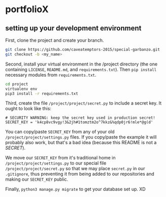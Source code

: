 # portfolioX

## setting up your development environment

First, clone the project and create your branch.
```bash
git clone https://github.com/caveatemptors-2015/special-garbanzo.git
git checkout -b <my_name>
```

Second, install your virtual environment in the /project directory (the one
containing `LICENSE`, `README.md`, and `requirements.txt`). Then `pip install`
necessary modules from `requirements.txt`.

```bash
cd project
virtualenv env
pip3 install -r requirements.txt
```

Third, create the file `/project/project/secret.py` to include a secret key. It
ought to look like this:

```
# SECURITY WARNING: keep the secret key used in production secret!
SECRET_KEY = 'k4cp8vc9vgy!3&2jh#1tomztm2o^7kkz&%qdp0jr6!mle*@g(d'
```

You can copy/paste `SECRET_KEY` from any of your old `/project/project/settings.py`
files. If you copy/paste the example it will probably also work, but that's a bad
idea (because this README is not a *SECRET*).

We move our `SECRET_KEY` from it's traditional home in `/project/project/settings.py`
to our special file `/project/project/secret.py` so that we may place
`secret.py` in our `.gitignore`, thus preventing it from being added to our
repositories and making our `SECRET_KEY` public.

Finally, `python3 manage.py migrate` to get your database set up. XD
